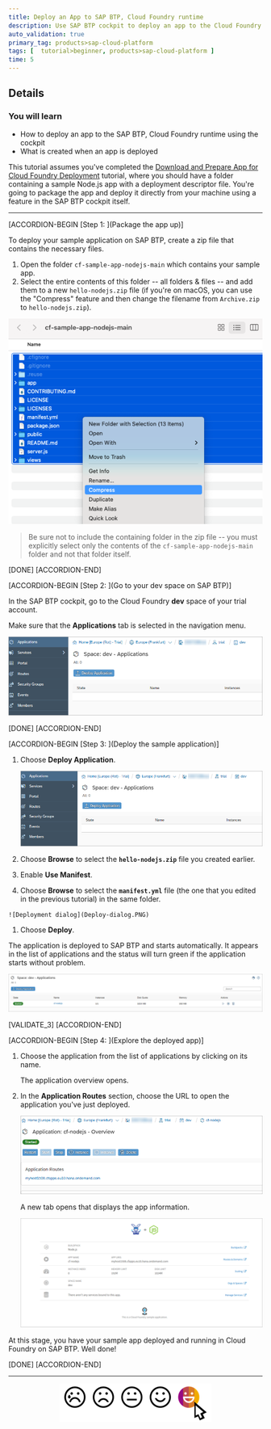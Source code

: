 ```yaml
---
title: Deploy an App to SAP BTP, Cloud Foundry runtime
description: Use SAP BTP cockpit to deploy an app to the Cloud Foundry runtime, then explore what was deployed and created.
auto_validation: true
primary_tag: products>sap-cloud-platform
tags: [  tutorial>beginner, products>sap-cloud-platform ]
time: 5
---
```


## Details
### You will learn
  - How to deploy an app to the SAP BTP, Cloud Foundry runtime using the cockpit
  - What is created when an app is deployed

This tutorial assumes you've completed the [Download and Prepare App for Cloud Foundry Deployment](https://developers.sap.com/tutorials/cp-cf-dev-01-prepare-app.html) tutorial, where you should have a folder containing a sample Node.js app with a deployment descriptor file. You're going to package the app and deploy it directly from your machine using a feature in the SAP BTP cockpit itself.

---
[ACCORDION-BEGIN [Step 1: ](Package the app up)]

To deploy your sample application on SAP BTP, create a zip file that contains the necessary files.

 1. Open the folder `cf-sample-app-nodejs-main` which contains your sample app.
 1. Select the entire contents of this folder -- all folders & files -- and add them to a new `hello-nodejs.zip` file (if you're on macOS, you can use the "Compress" feature and then change the filename from `Archive.zip` to `hello-nodejs.zip`).

![Create zip](add-to-archive.png)

> Be sure not to include the containing folder in the zip file -- you must explicitly select only the contents of the `cf-sample-app-nodejs-main` folder and not that folder itself.

[DONE]
[ACCORDION-END]

[ACCORDION-BEGIN [Step 2: ](Go to your dev space on SAP BTP)]

In the SAP BTP cockpit, go to the Cloud Foundry **dev** space of your trial account.

Make sure that the **Applications** tab is selected in the navigation menu.

![Screenshot of applications page](Button-deploy-application.PNG)

[DONE]
[ACCORDION-END]

[ACCORDION-BEGIN [Step 3: ](Deploy the sample application)]

 1. Choose **Deploy Application**.

    ![Deploy button](Button-deploy-application.PNG)

 1. Choose **Browse** to select the **`hello-nodejs.zip`** file you created earlier.

 1. Enable **Use Manifest**.

 1.  Choose **Browse** to select the **`manifest.yml`** file (the one that you edited in the previous tutorial) in the same folder.

    ![Deployment dialog](Deploy-dialog.PNG)

 1.  Choose **Deploy**.

The application is deployed to SAP BTP and starts automatically. It appears in the list of applications and the status will turn green if the application starts without problem.

![Result of started application](Started-app2.PNG)

[VALIDATE_3]
[ACCORDION-END]


[ACCORDION-BEGIN [Step 4: ](Explore the deployed app)]

1. Choose the application from the list of applications by clicking on its name.

    The application overview opens.

1. In the **Application Routes** section, choose the URL to open the application you've just deployed.

    ![Application Routes section](Application-Route.PNG)

    A new tab opens that displays the app information.

    ![CF application information](App-CF.PNG)

At this stage, you have your sample app deployed and running in Cloud Foundry on SAP BTP. Well done!

[DONE]
[ACCORDION-END]

---
<p style="text-align: center;"><a href="https://sapinsights.eu.qualtrics.com/jfe/form/SV_0im30RgTkbEEHMV?TutorialID=cp-cf-dev-02-deploy-app&graphics=true" target="_blank"><img src="https://raw.githubusercontent.com/SAPDocuments/Tutorials/master/data/images/285738_Emotion_Faces_R_purple.png"></a></p>
